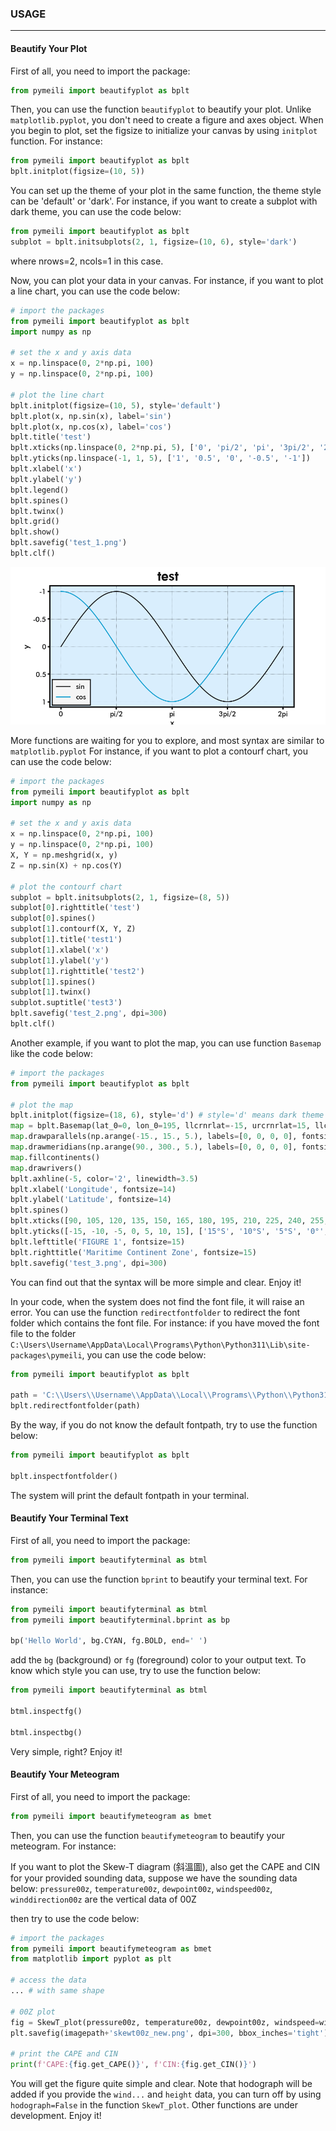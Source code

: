 ### USAGE
---
#### Beautify Your Plot

First of all, you need to import the package:

```python
from pymeili import beautifyplot as bplt
```    
Then, you can use the function `beautifyplot` to beautify your plot. Unlike `matplotlib.pyplot`, you don't need to create a figure and axes object. When you begin to plot, set the figsize to initialize your canvas by using `initplot` function. For instance:

```python
from pymeili import beautifyplot as bplt
bplt.initplot(figsize=(10, 5))
```
You can set up the theme of your plot in the same function, the theme style can be 'default' or 'dark'. For instance, if you want to create a subplot with dark theme, you can use the code below:

```python
from pymeili import beautifyplot as bplt
subplot = bplt.initsubplots(2, 1, figsize=(10, 6), style='dark')
```
where nrows=2, ncols=1 in this case.

Now, you can plot your data in your canvas. For instance, if you want to plot a line chart, you can use the code below:

```python
# import the packages
from pymeili import beautifyplot as bplt
import numpy as np

# set the x and y axis data
x = np.linspace(0, 2*np.pi, 100)
y = np.linspace(0, 2*np.pi, 100)

# plot the line chart
bplt.initplot(figsize=(10, 5), style='default')
bplt.plot(x, np.sin(x), label='sin')
bplt.plot(x, np.cos(x), label='cos')
bplt.title('test')
bplt.xticks(np.linspace(0, 2*np.pi, 5), ['0', 'pi/2', 'pi', '3pi/2', '2pi'])
bplt.yticks(np.linspace(-1, 1, 5), ['1', '0.5', '0', '-0.5', '-1'])
bplt.xlabel('x')
bplt.ylabel('y')
bplt.legend()
bplt.spines()
bplt.twinx()
bplt.grid()
bplt.show()
bplt.savefig('test_1.png')
bplt.clf()
```

![demo_fig_1](https://github.com/VVVICTORZHOU/resources/blob/main/demo_fig_1.png)


More functions are waiting for you to explore, and most syntax are similar to `matplotlib.pyplot`
For instance, if you want to plot a contourf chart, you can use the code below:

```python
# import the packages
from pymeili import beautifyplot as bplt
import numpy as np

# set the x and y axis data
x = np.linspace(0, 2*np.pi, 100)
y = np.linspace(0, 2*np.pi, 100)
X, Y = np.meshgrid(x, y)
Z = np.sin(X) + np.cos(Y)

# plot the contourf chart
subplot = bplt.initsubplots(2, 1, figsize=(8, 5))
subplot[0].righttitle('test')
subplot[0].spines()
subplot[1].contourf(X, Y, Z)
subplot[1].title('test1')
subplot[1].xlabel('x')
subplot[1].ylabel('y')
subplot[1].righttitle('test2')
subplot[1].spines()
subplot[1].twinx()
subplot.suptitle('test3')
bplt.savefig('test_2.png', dpi=300)
bplt.clf()
```
Another example, if you want to plot the map, you can use function `Basemap` like the code below:

```python
# import the packages
from pymeili import beautifyplot as bplt

# plot the map
bplt.initplot(figsize=(18, 6), style='d') # style='d' means dark theme as well
map = bplt.Basemap(lat_0=0, lon_0=195, llcrnrlat=-15, urcrnrlat=15, llcrnrlon=90, urcrnrlon=300, resolution='l')
map.drawparallels(np.arange(-15., 15., 5.), labels=[0, 0, 0, 0], fontsize=10, linewidth=0.3, alpha=0.2)
map.drawmeridians(np.arange(90., 300., 5.), labels=[0, 0, 0, 0], fontsize=10, linewidth=0.3, alpha=0.2)
map.fillcontinents()
map.drawrivers()
bplt.axhline(-5, color='2', linewidth=3.5)
bplt.xlabel('Longitude', fontsize=14)
bplt.ylabel('Latitude', fontsize=14)
bplt.spines()
bplt.xticks([90, 105, 120, 135, 150, 165, 180, 195, 210, 225, 240, 255, 270, 285, 300], ['90°E', '105°E', '120°E', '135°E', '150°E', '165°E', '180°', '165°W', '150°W', '135°W', '120°W', '105°W', '90°W', '75°W', '60°W'])
bplt.yticks([-15, -10, -5, 0, 5, 10, 15], ['15°S', '10°S', '5°S', '0°', '5°N', '10°N', '15°N'])
bplt.lefttitle('FIGURE 1', fontsize=15)
bplt.righttitle('Maritime Continent Zone', fontsize=15)
bplt.savefig('test_3.png', dpi=300)
```







You can find out that the syntax will be more simple and clear. Enjoy it!

In your code, when the system does not find the font file, it will raise an error. You can use the function `redirectfontfolder` to redirect the font folder which contains the font file. For instance: if you have moved the font file to the folder `C:\Users\Username\AppData\Local\Programs\Python\Python311\Lib\site-packages\pymeili`, you can use the code below:

```python
from pymeili import beautifyplot as bplt

path = 'C:\\Users\\Username\\AppData\\Local\\Programs\\Python\\Python311\\Lib\\site-packages\\pymeili\\resources'
bplt.redirectfontfolder(path)
```
By the way, if you do not know the default fontpath, try to use the function below:

```python
from pymeili import beautifyplot as bplt

bplt.inspectfontfolder()
```
The system will print the default fontpath in your terminal.




#### Beautify Your Terminal Text

First of all, you need to import the package:

```python
from pymeili import beautifyterminal as btml
```    
Then, you can use the function `bprint` to beautify your terminal text. For instance:

```python
from pymeili import beautifyterminal as btml
from pymeili import beautifyterminal.bprint as bp

bp('Hello World', bg.CYAN, fg.BOLD, end=' ')
```
add the `bg` (background) or `fg` (foreground) color to your output text. To know which style you can use, try to use the function below:

```python
from pymeili import beautifyterminal as btml

btml.inspectfg()

btml.inspectbg()
```
Very simple, right? Enjoy it!


#### Beautify Your Meteogram

First of all, you need to import the package:

```python
from pymeili import beautifymeteogram as bmet
```    
Then, you can use the function `beautifymeteogram` to beautify your meteogram. For instance:

If you want to plot the Skew-T diagram (斜溫圖), also get the CAPE and CIN for your provided sounding data, 
suppose we have the sounding data below: `pressure00z`, `temperature00z`, `dewpoint00z`, `windspeed00z`, `winddirection00z` are the vertical data of 00Z

then try to use the code below:

```python
# import the packages
from pymeili import beautifymeteogram as bmet
from matplotlib import pyplot as plt

# access the data 
... # with same shape

# 00Z plot
fig = SkewT_plot(pressure00z, temperature00z, dewpoint00z, windspeed=windspeed00z, winddirection=winddirection00z, height=height00z, lefttitle='FIGURE 1', righttitle='00Z', style='light')
plt.savefig(imagepath+'skewt00z_new.png', dpi=300, bbox_inches='tight')

# print the CAPE and CIN
print(f'CAPE:{fig.get_CAPE()}', f'CIN:{fig.get_CIN()}')
```

You will get the figure quite simple and clear. Note that hodograph will be added if you provide the `wind...` and `height` data, you can turn off by using `hodograph=False` in the function `SkewT_plot`.
Other functions are under development. Enjoy it!